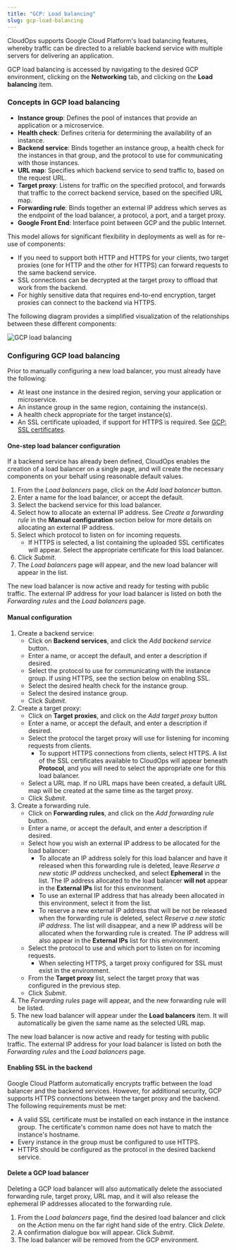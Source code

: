 ```yaml
---
title: "GCP: Load balancing"
slug: gcp-load-balancing
---
```



CloudOps supports Google Cloud Platform's load balancing features, whereby traffic can be directed to a reliable backend service with multiple servers for delivering an application.

GCP load balancing is accessed by navigating to the desired GCP environment, clicking on the **Networking** tab, and clicking on the **Load balancing** item.

### Concepts in GCP load balancing

- **Instance group**: Defines the pool of instances that provide an application or a microservice.
- **Health check**: Defines criteria for determining the availability of an instance.
- **Backend service**: Binds together an instance group, a health check for the instances in that group, and the protocol to use for communicating with those instances.
- **URL map**: Specifies which backend service to send traffic to, based on the request URL.
- **Target proxy**: Listens for traffic on the specified protocol, and forwards that traffic to the correct backend service, based on the specified URL map.
- **Forwarding rule**: Binds together an external IP address which serves as the endpoint of the load balancer, a protocol, a port, and a target proxy.
- **Google Front End**: Interface point between GCP and the public Internet.

This model allows for significant flexibility in deployments as well as for re-use of components:
   - If you need to support both HTTP and HTTPS for your clients, two target proxies (one for HTTP and the other for HTTPS) can forward requests to the same backend service.
   - SSL connections can be decrypted at the target proxy to offload that work from the backend.
   - For highly sensitive data that requires end-to-end encryption, target proxies can connect to the backend via HTTPS.

The following diagram provides a simplified visualization of the relationships between these different components:

![GCP load balancing](../../assets/gcp-load-balancing-en-1.png)

### Configuring GCP load balancing

Prior to manually configuring a new load balancer, you must already have the following:
   - At least one instance in the desired region, serving your application or microservice.
   - An instance group in the same region, containing the instance(s).
   - A health check appropriate for the target instance(s).
   - An SSL certificate uploaded, if support for HTTPS is required.  See [GCP: SSL certificates](gcp-ssl-certs.md).

#### One-step load balancer configuration

If a backend service has already been defined, CloudOps enables the creation of a load balancer on a single page, and will create the necessary components on your behalf using reasonable default values.

1. From the *Load balancers* page, click on the *Add load balancer* button.
1. Enter a name for the load balancer, or accept the default.
1. Select the backend service for this load balancer.
1. Select how to allocate an external IP address.  See *Create a forwarding rule* in the **Manual configuration** section below for more details on allocating an external IP address.
1. Select which protocol to listen on for incoming requests.
   - If HTTPS is selected, a list containing the uploaded SSL certificates will appear.  Select the appropriate certificate for this load balancer.
1. Click *Submit*.
1. The *Load balancers* page will appear, and the new load balancer will appear in the list.

The new load balancer is now active and ready for testing with public traffic.  The external IP address for your load balancer is listed on both the *Forwarding rules* and the *Load balancers* page.

#### Manual configuration

1. Create a backend service:
   - Click on **Backend services**, and click the *Add backend service* button.
   - Enter a name, or accept the default, and enter a description if desired.
   - Select the protocol to use for communicating with the instance group.  If using HTTPS, see the section below on enabling SSL.
   - Select the desired health check for the instance group.
   - Select the desired instance group.
   - Click *Submit*.
1. Create a target proxy:
   - Click on **Target proxies**, and click on the *Add target proxy* button
   - Enter a name, or accept the default, and enter a description if desired.
   - Select the protocol the target proxy will use for listening for incoming requests from clients.
      - To support HTTPS connections from clients, select HTTPS.  A list of the SSL certificates available to CloudOps will appear beneath **Protocol**, and you will need to select the appropriate one for this load balancer.
   - Select a URL map.  If no URL maps have been created, a default URL map will be created at the same time as the target proxy.
   - Click *Submit*.
1. Create a forwarding rule.
   - Click on **Forwarding rules**, and click on the *Add forwarding rule* button.
   - Enter a name, or accept the default, and enter a description if desired.
   - Select how you wish an external IP address to be allocated for the load balancer:
      - To allocate an IP address solely for this load balancer and have it released when this forwarding rule is deleted, leave *Reserve a new static IP address* unchecked, and select **Ephemeral** in the list.  The IP address allocated to the load balancer **will not** appear in the **External IPs** list for this environment.
      - To use an external IP address that has already been allocated in this environment, select it from the list.
      - To reserve a new external IP address that will be not be released when the forwarding rule is deleted, select *Reserve a new static IP address*.  The list will disappear, and a new IP address will be allocated when the forwarding rule is created.  The IP address will also appear in the **External IPs** list for this environment.
   - Select the protocol to use and which port to listen on for incoming requests.
      - When selecting HTTPS, a target proxy configured for SSL must exist in the environment.
   - From the **Target proxy** list, select the target proxy that was configured in the previous step.
   - Click *Submit*.
1. The *Forwarding rules* page will appear, and the new forwarding rule will be listed.
1. The new load balancer will appear under the **Load balancers** item.  It will automatically be given the same name as the selected URL map.

The new load balancer is now active and ready for testing with public traffic.  The external IP address for your load balancer is listed on both the *Forwarding rules* and the *Load balancers* page.

#### Enabling SSL in the backend

Google Cloud Platform automatically encrypts traffic between the load balancer and the backend services.  However, for additional security, GCP supports HTTPS connections between the target proxy and the backend.  The following requirements must be met:

   - A valid SSL certificate must be installed on each instance in the instance group.  The certificate's common name does not have to match the instance's hostname.
   - Every instance in the group must be configured to use HTTPS.
   - HTTPS should be configured as the protocol in the desired backend service.

#### Delete a GCP load balancer

Deleting a GCP load balancer will also automatically delete the associated forwarding rule, target proxy, URL map, and it will also release the ephemeral IP addresses allocated to the forwarding rule.

1. From the *Load balancers* page, find the desired load balancer and click on the *Action* menu on the far right hand side of the entry.  Click *Delete*.
1. A confirmation dialogue box will appear.  Click *Submit*.
1. The load balancer will be removed from the GCP environment.
